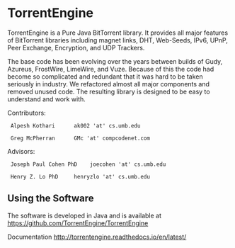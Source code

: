 TorrentEngine
===============

TorrentEngine is a Pure Java BitTorrent library.  It provides all major features of BitTorrent libraries including magnet links, DHT, Web-Seeds, IPv6, UPnP, Peer Exchange, Encryption, and UDP Trackers. 

The base code has been evolving over the years between builds of Gudy, Azureus, FrostWire, LimeWire, and Vuze. Because of this the code had become so complicated and redundant that it was hard to be taken seriously in industry. We refactored almost all major components and removed unused code. The resulting library is designed to be easy to understand and work with.

Contributors:
     
     Alpesh Kothari      ak002 'at' cs.umb.edu
     
     Greg McPherran      GMc 'at' compcodenet.com   

Advisors:

     Joseph Paul Cohen PhD    joecohen 'at' cs.umb.edu
     
     Henry Z. Lo PhD     henryzlo 'at' cs.umb.edu
     
     

Using the Software
------------------

The software is developed in Java and is available at <https://github.com/TorrentEngine/TorrentEngine>

Documentation <http://torrentengine.readthedocs.io/en/latest/>

